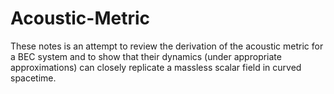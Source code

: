 # Acoustic-Metric
These notes is an attempt to review the derivation of the acoustic metric for a BEC system and to show that their dynamics (under appropriate approximations) can closely replicate a massless scalar field in curved spacetime.
